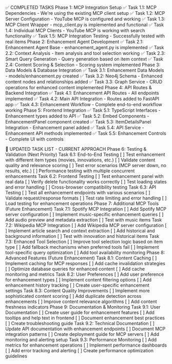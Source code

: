 ✅ COMPLETED TASKS
Phase 1: MCP Integration Setup
✅ Task 1.1: MCP Dependencies - We're using the existing MCP client setup
✅ Task 1.2: MCP Server Configuration - YouTube MCP is configured and working
✅ Task 1.3: MCP Client Wrapper - mcp_client.py is implemented and functional
✅ Task 1.4: Individual MCP Clients - YouTube MCP is working with search functionality
✅ Task 1.5: MCP Integration Testing - Successfully tested with real items
Phase 2: Enhancement Agent Development
✅ Task 2.1: Enhancement Agent Base - enhancement_agent.py is implemented
✅ Task 2.2: Context Analysis - Item analysis and tool selection working
✅ Task 2.3: Smart Query Generation - Query generation based on item context
✅ Task 2.4: Content Scoring & Selection - Scoring system implemented
Phase 3: Data Models & Database Integration
✅ Task 3.1: Enhancement Data Models - models/enhancement.py created
✅ Task 3.2: Neo4j Schema - Enhanced content nodes and relationships added
✅ Task 3.3: Graph Service - CRUD operations for enhanced content implemented
Phase 4: API Routes & Backend Integration
✅ Task 4.1: Enhancement API Routes - All endpoints implemented
✅ Task 4.2: Main API Integration - Routes added to FastAPI app
✅ Task 4.3: Enhancement Workflow - Complete end-to-end workflow working
Phase 5: Frontend Integration
✅ Task 5.1: TypeScript Interfaces - Enhancement types added to API
✅ Task 5.2: Embed Components - EnhancementPanel component created
✅ Task 5.3: ItemDetailsPanel Integration - Enhancement panel added
✅ Task 5.4: API Service - Enhancement API methods implemented
✅ Task 5.5: Enhancement Controls - Complete UI with controls


🔄 UPDATED TASK LIST - CURRENT APPROACH
Phase 6: Testing & Validation (Next Priority)
Task 6.1: End-to-End Testing
[ ] Test enhancement with different item types (movies, innovations, etc.)
[ ] Validate content quality and relevance scoring
[ ] Test error scenarios (MCP server down, no results, etc.)
[ ] Performance testing with multiple concurrent enhancements
Task 6.2: Frontend Testing
[ ] Test enhancement panel with real data
[ ] Verify delete functionality works correctly
[ ] Test loading states and error handling
[ ] Cross-browser compatibility testing
Task 6.3: API Testing
[ ] Test all enhancement endpoints with various scenarios
[ ] Validate request/response formats
[ ] Test rate limiting and error handling
[ ] Load testing for enhancement operations
Phase 7: Additional MCP Tools (Future Enhancement)
Task 7.1: Spotify MCP Integration
[ ] Add Spotify MCP server configuration
[ ] Implement music-specific enhancement queries
[ ] Add audio preview and metadata extraction
[ ] Test with music items
Task 7.2: Wikipedia MCP Integration
[ ] Add Wikipedia MCP server configuration
[ ] Implement article search and context extraction
[ ] Add historical and background information
[ ] Test with innovation and historical items
Task 7.3: Enhanced Tool Selection
[ ] Improve tool selection logic based on item type
[ ] Add fallback mechanisms when preferred tools fail
[ ] Implement tool-specific query optimization
[ ] Add tool availability monitoring
Phase 8: Advanced Features (Future Enhancement)
Task 8.1: Content Caching
[ ] Implement caching for MCP responses
[ ] Add cache invalidation strategies
[ ] Optimize database queries for enhanced content
[ ] Add cache monitoring and metrics
Task 8.2: User Preferences
[ ] Add user preference for enhancement types
[ ] Implement content filtering options
[ ] Add enhancement history tracking
[ ] Create user-specific enhancement settings
Task 8.3: Content Quality Improvements
[ ] Implement more sophisticated content scoring
[ ] Add duplicate detection across enhancements
[ ] Improve content relevance algorithms
[ ] Add content freshness indicators
Phase 9: Documentation & Monitoring
Task 9.1: User Documentation
[ ] Create user guide for enhancement features
[ ] Add tooltips and help text in frontend
[ ] Document enhancement best practices
[ ] Create troubleshooting guide
Task 9.2: Technical Documentation
[ ] Update API documentation with enhancement endpoints
[ ] Document MCP integration patterns
[ ] Create deployment guide for MCP servers
[ ] Add monitoring and alerting setup
Task 9.3: Performance Monitoring
[ ] Add metrics for enhancement operations
[ ] Implement performance dashboards
[ ] Add error tracking and alerting
[ ] Create performance optimization guidelines